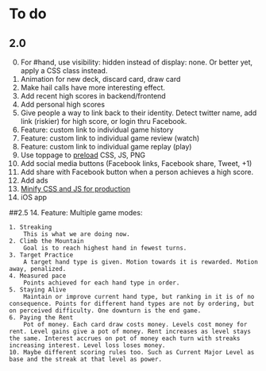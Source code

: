 # To do

## 2.0
0. For #hand, use visibility: hidden instead of display: none. Or better yet, apply a CSS class instead.
1. Animation for new deck, discard card, draw card
2. Make hail calls have more interesting effect.
9. Add recent high scores in backend/frontend
10. Add personal high scores
11. Give people a way to link back to their identity. Detect twitter name, add link (riskier) for high score, or login thru Facebook.
13. Feature: custom link to individual game history
14. Feature: custom link to individual game review (watch)
15. Feature: custom link to individual game replay (play)
5. Use toppage to [preload](http://stackoverflow.com/questions/1059793/pre-loading-external-files-css-javascript-for-other-pages) CSS, JS, PNG
4. Add social media buttons (Facebook links, Facebook share, Tweet, +1)
5. Add share with Facebook button when a person achieves a high score.
5. Add ads
16. [Minify CSS and JS for production](http://developer.yahoo.com/yui/compressor/)
17. iOS app


##2.5
14. Feature: Multiple game modes:

	1. Streaking
		This is what we are doing now.
	2. Climb the Mountain
		Goal is to reach highest hand in fewest turns.
	3. Target Practice
		A target hand type is given. Motion towards it is rewarded. Motion away, penalized.
	4. Measured pace
		Points achieved for each hand type in order. 
	5. Staying Alive
		Maintain or improve current hand type, but ranking in it is of no consequence. Points for different hand types are not by ordering, but on perceived difficulty. One downturn is the end game.
	6. Paying the Rent	
		Pot of money. Each card draw costs money. Levels cost money for rent. Level gains give a pot of money. Rent increases as level stays the same. Interest accrues on pot of money each turn with streaks increasing interest. Level loss loses money.
	10. Maybe different scoring rules too. Such as Current Major Level as base and the streak at that level as power. 